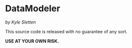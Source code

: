 DataModeler
===========
*by Kyle Sletten*

This source code is released with no guarantee of any sort.

**USE AT YOUR OWN RISK.**
